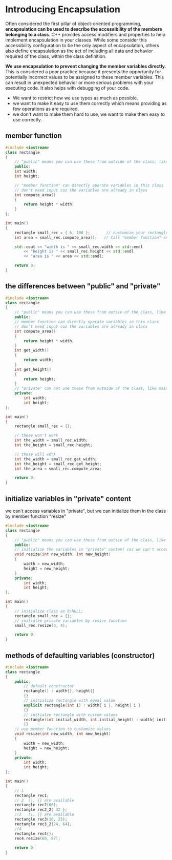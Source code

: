# Introducing Encapsulation
Often considered the first pillar of object-oriented programming, **encapsulation can be used
to describe the accessibility of the members belonging to a class**.  C++ provides access modifiers 
and properties to help implement encapsulation in your classes.  While some consider this 
accessibility configuration to be the only aspect of encapsulation, others also define encapsulation
as the act of including all data and behavior required of the class, within the class definition.

**We use encapsulation to prevent changing the member variables directly**.  This is considered 
a poor practice because it presents the opportunity for potentially incorrect values to be 
assigned to these member variables.  This can result in unexpected behavior or more serious 
problems with your executing code.  It also helps with debugging of your code.

   + We want to restrict how we use types as much as possible.
   + we want to make it easy to use them correctly which means providing as few operations as are required.
   + we don't want to make them hard to use, we want to make them easy to use correctly.

## member function
```cpp
#include <iostream>
class rectangle
{
	// "public" means you can use these from outside of the class, like main function
	public:
	int width;
	int height;

	// "member function" can directly operate variables in this class
	// don't need input coz the variables are already in class
	int compute_area()
	{
		return height * width;
	}
};

int main()
{ 
	rectangle small_rec = { 6, 100 };		// customize your rectangle form	
	int area = small_rec.compute_area();   // Call "member function" and don't need input

	std::cout << "width is " << small_rec.width << std::endl
		<< "height is " << small_rec.height << std::endl
		<< "area is " << area << std::endl;

	return 0;
}
```
## the differences between "public" and "private"
```cpp
#include <iostream>
class rectangle
{
	// "public" means you can use these from outsie of the class, like in main function
	public:
	// member function can directly operate variables in this class
	// don't need input coz the variables are already in class
	int compute_area()
	{
		return height * width;
	}
	int get_width()
	{
		return width;
	}
	int get_height()
	{
		return height;
	}
	// "private" can not use these from outside of the class, like main function
	private:
		int width;
		int height;
};

int main()
{ 
	rectangle small_rec = {};		

	// these won't work
	int the_width = small_rec.width;
	int the_height = small_rec.height;

	// these will work
	int the_width = small_rec.get_width;
	int the_height = small_rec.get_height;
	int the_area = small_rec.compute_area;

	return 0;
}
```
## initialize variables in "private" content
we can't access variables in "private", but we can initialize them in the class by member function "resize"
```cpp
#include <iostream>
class rectangle
{
	// "public" means you can use these from outsie of the class, like in main function
	public:
	// initialize the variables in "private" content coz we can't access them
	void resize(int new_width, int new_height)
	{
		width = new_width;
		height = new_height;
	}	
	private:
		int width;
		int height;
};

int main()
{ 
	// initialize class as 0/NULL;
	rectangle small_rec = {};
	// initialze private variables by resize function
	small_rec.resize(3, 4);

	return 0;
}
```
## methods of defaulting variables (constructor)
```cpp
#include <iostream>
class rectangle
{
	public:
		// default constructor
		rectangle() : width{}, height{}
		{}
		// initialize rectangle with equal value
		explicit rectangle(int i) : width{ i }, height{ i }
		{}
		// initialze rectangle with custom values
		rectangle(int initial_width, int initial_height) : width{ initial_width }, height{ initial_height }
		{}
	// use member function to customize values
	void resize(int new_width, int new_height)
	{
		width = new_width;
		height = new_height;
	}	
	private:
		int width;
		int height;
};

int main()
{ 
	// 1
	rectangle rec1;
	// 2  (), {} are available
	rectangle rec2(66);
	rectangle rec2_2{ 32 };
	//3   (), {} are available
	rectangle rec3(10, 23);
	rectangle rec3_2{24, 64};
	//4
	rectangle rec4{};
	rec4.resize(60, 87);
	
	return 0;
}
```


